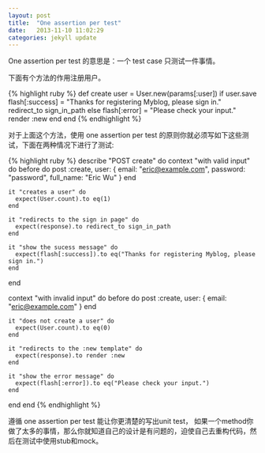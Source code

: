 ```yaml
---
layout: post
title:  "One assertion per test"
date:   2013-11-10 11:02:29
categories: jekyll update
---
```

One assertion per test 的意思是：一个 test case 只测试一件事情。

下面有个方法的作用注册用户。

{% highlight ruby %}
def create
  user = User.new(params[:user])
  if user.save
    flash[:success] = "Thanks for registering Myblog, please sign in."
    redirect_to sign_in_path
  else
    flash[:error] = "Please check your input."
    render :new
  end
end
{% endhighlight %}

对于上面这个方法，使用 one assertion per test 的原则你就必须写如下这些测试，下面在两种情况下进行了测试:

{% highlight ruby %}
describe "POST create" do
  context "with valid input" do
    before do
      post :create, user: { email: "eric@example.com", password: "password", full_name: "Eric Wu" }
    end

    it "creates a user" do
      expect(User.count).to eq(1)
    end

    it "redirects to the sign in page" do
      expect(response).to redirect_to sign_in_path
    end

    it "show the sucess message" do
      expect(flash[:success]).to eq("Thanks for registering Myblog, please sign in.")
    end
  end

  context "with invalid input" do
    before do
      post :create, user: { email: "eric@example.com" }
    end

    it "does not create a user" do
      expect(User.count).to eq(0)
    end

    it "redirects to the :new template" do
      expect(response).to render :new
    end

    it "show the error message" do
      expect(flash[:error]).to eq("Please check your input.")
    end
  end
end
{% endhighlight %}

遵循 one assertion per test 能让你更清楚的写出unit test， 如果一个method你做了太多的事情，那么你就知道自己的设计是有问题的，迫使自己去重构代码，然后在测试中使用stub和mock。
